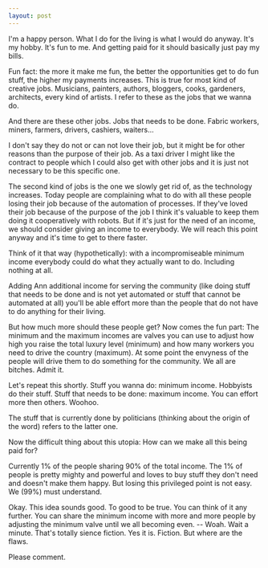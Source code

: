 ```yaml
---
layout: post
---
```

I'm a happy person. What I do for the living is what I would do anyway. It's my hobby. It's fun to me. And getting paid for it should basically just pay my bills.

Fun fact: the more it make me fun, the better the opportunities get to do fun stuff, the higher my payments increases.
This is true for most kind of creative jobs. Musicians, painters, authors, bloggers, cooks, gardeners, architects, every kind of artists.
I refer to these as the jobs that we wanna do.

And there are these other jobs. Jobs that needs to be done. Fabric workers, miners, farmers, drivers, cashiers, waiters...

I don't say they do not or can not love their job, but it might be for other reasons than the purpose of their job. As a taxi driver I might like the contract to people which I could also get with other jobs and it is just not necessary to be this specific one.

The second kind of jobs is the one we slowly get rid of, as the technology increases.
Today people are complaining what to do with all these people losing their job because of the automation of processes. If they've loved their job because of the purpose of the job I think it's valuable to keep them doing it cooperatively with robots. But if it's just for the need of an income, we should consider giving an income to everybody. We will reach this point anyway and it's time to get to there faster.

Think of it that way (hypothetically): with a incompromiseable minimum income everybody could do what they actually want to do. Including nothing at all.

Adding Ann additional income for serving the community (like doing stuff that needs to be done and is not yet automated or stuff that cannot be automated at all) you'll be able effort more than the people that do not have to do anything for their living.

But how much more should these people get?
Now comes the fun part: The minimum and the maximum incomes are valves you can use to adjust how high you raise the total luxury level  (minimum) and how many workers you need to drive the country (maximum). At some point the envyness of the people will drive them to do something for the community. We all are bitches. Admit it.

Let's repeat this shortly.
Stuff you wanna do: minimum income. Hobbyists do their stuff.
Stuff that needs to be done: maximum income. You can effort more then others. Woohoo.

The stuff that is currently done by politicians (thinking about the origin of the word) refers to the latter one.

Now the difficult thing about this utopia: How can we make all this being paid for?

Currently 1% of the people sharing 90% of the total income. The 1% of people is pretty mighty and powerful and loves to buy stuff they don't need and doesn't make them happy. But losing this privileged point is not easy. We (99%) must understand.

Okay. This idea sounds good. To good to be true. You can think of it any further. You can share the minimum income with more and more people by adjusting the minimum valve until we all becoming even. -- Woah. Wait a minute. That's totally sience fiction. Yes it is. Fiction. But where are the flaws.

Please comment.